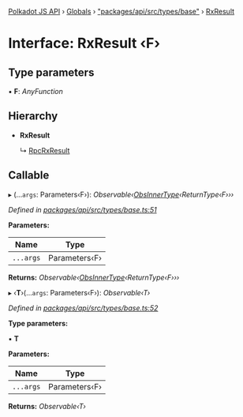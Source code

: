 [Polkadot JS API](../README.md) › [Globals](../globals.md) › ["packages/api/src/types/base"](../modules/_packages_api_src_types_base_.md) › [RxResult](_packages_api_src_types_base_.rxresult.md)

# Interface: RxResult ‹**F**›

## Type parameters

▪ **F**: *AnyFunction*

## Hierarchy

* **RxResult**

  ↳ [RpcRxResult](_packages_api_src_types_rpc_.rpcrxresult.md)

## Callable

▸ (...`args`: Parameters‹F›): *Observable‹[ObsInnerType](../modules/_packages_api_src_types_base_.md#obsinnertype)‹ReturnType‹F›››*

*Defined in [packages/api/src/types/base.ts:51](https://github.com/polkadot-js/api/blob/b56c1a828/packages/api/src/types/base.ts#L51)*

**Parameters:**

Name | Type |
------ | ------ |
`...args` | Parameters‹F› |

**Returns:** *Observable‹[ObsInnerType](../modules/_packages_api_src_types_base_.md#obsinnertype)‹ReturnType‹F›››*

▸ ‹**T**›(...`args`: Parameters‹F›): *Observable‹T›*

*Defined in [packages/api/src/types/base.ts:52](https://github.com/polkadot-js/api/blob/b56c1a828/packages/api/src/types/base.ts#L52)*

**Type parameters:**

▪ **T**

**Parameters:**

Name | Type |
------ | ------ |
`...args` | Parameters‹F› |

**Returns:** *Observable‹T›*
